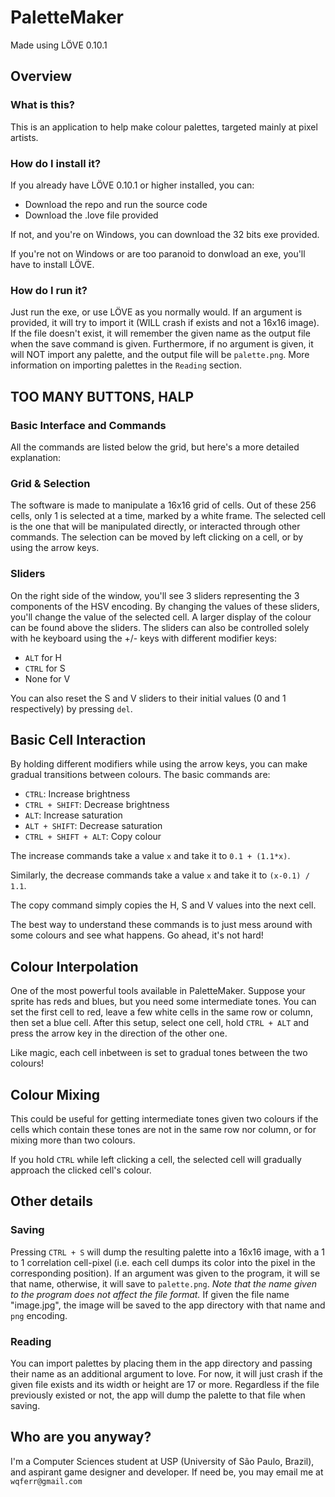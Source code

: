 # PaletteMaker #
Made using LÖVE 0.10.1

## Overview ##
### What is this? ###
This is an application to help make colour palettes, targeted mainly at pixel
artists.

### How do I install it? ###
If you already have LÖVE 0.10.1 or higher installed, you can:
* Download the repo and run the source code
* Download the .love file provided

If not, and you're on Windows, you can download the 32 bits exe provided.

If you're not on Windows or are too paranoid to donwload an exe, you'll have to
install LÖVE.

### How do I run it? ###
Just run the exe, or use LÖVE as you normally would. If an argument is provided,
it will try to import it (WILL crash if exists and not a 16x16 image).
If the file doesn't exist, it will remember the given name as the output file
when the save command is given.
Furthermore, if no argument is given, it will NOT import any palette, and the
output file will be `palette.png`.
More information on importing palettes in the `Reading` section.

## TOO MANY BUTTONS, HALP ##
### Basic Interface and Commands ###
All the commands are listed below the grid, but here's a more detailed
explanation:

### Grid & Selection ###
The software is made to manipulate a 16x16 grid of cells. Out of these 256
cells, only 1 is selected at a time, marked by a white frame. The selected cell
is the one that will be manipulated directly, or interacted through other
commands. The selection can be moved by left clicking on a cell, or by using
the arrow keys.

### Sliders ###
On the right side of the window, you'll see 3 sliders representing the 3
components of the HSV encoding. By changing the values of these sliders, you'll
change the value of the selected cell. A larger display of the colour can be
found above the sliders. The sliders can also be controlled solely
with he keyboard using the +/- keys with different modifier keys:

* `ALT` for H
* `CTRL` for S
* None for V

You can also reset the S and V sliders to their initial values (0 and 1
respectively) by pressing `del`.

## Basic Cell Interaction ##
By holding different modifiers while using the arrow keys, you can make gradual
transitions between colours. The basic commands are:

* `CTRL`: Increase brightness
* `CTRL + SHIFT`: Decrease brightness
* `ALT`: Increase saturation
* `ALT + SHIFT`: Decrease saturation
* `CTRL + SHIFT + ALT`: Copy colour

The increase commands take a value `x` and take it to `0.1 + (1.1*x)`.

Similarly, the decrease commands take a value `x` and take it to
`(x-0.1) / 1.1`.

The copy command simply copies the H, S and V values into the next cell.

The best way to understand these commands is to just mess around with some
colours and see what happens. Go ahead, it's not hard!

## Colour Interpolation ##
One of the most powerful tools available in PaletteMaker. Suppose your sprite
has reds and blues, but you need some intermediate tones. You can set the first
cell to red, leave a few white cells in the same row or column, then set a blue
cell.
After this setup, select one cell, hold `CTRL + ALT` and press the arrow key in
the direction of the other one.

Like magic, each cell inbetween is set to gradual tones between the two colours!

## Colour Mixing ##
This could be useful for getting intermediate tones given two colours if the
cells which contain these tones are not in the same row nor column, or for
mixing more than two colours.

If you hold `CTRL` while left clicking a cell, the selected cell will gradually
approach the clicked cell's colour.

## Other details ##
### Saving ###
Pressing `CTRL + S` will dump the resulting palette into a 16x16 image, with a
1 to 1 correlation cell-pixel (i.e. each cell dumps its color into the pixel
in the corresponding position). If an argument was given to the program, it will
se that name, otherwise, it will save to `palette.png`. *Note that the name
given to the program does _not_ affect the file format.* If given the file name
"image.jpg", the image will be saved to the app directory with that name and
`png` encoding.

### Reading ###
You can import palettes by placing them in the app directory and passing their
name as an additional argument to love. For now, it will just crash if the
given file exists and its width or height are 17 or more.
Regardless if the file previously existed or not, the app will dump the palette
to that file when saving.

## Who are you anyway? ##
I'm a Computer Sciences student at USP (University of São Paulo, Brazil), and
aspirant game designer and developer. If need be, you may email me at
`wqferr@gmail.com`
